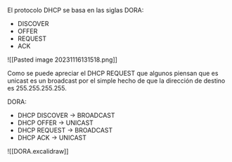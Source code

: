El protocolo DHCP se basa en las siglas DORA:

- DISCOVER
- OFFER
- REQUEST
- ACK

![[Pasted image 20231116131518.png]]

Como se puede apreciar el DHCP REQUEST que algunos piensan que es unicast es un broadcast por el simple hecho de que la dirección de destino es 255.255.255.255.


DORA:
- DHCP DISCOVER → BROADCAST
- DHCP OFFER → UNICAST
- DHCP REQUEST → BROADCAST
- DHCP ACK → UNICAST

![[DORA.excalidraw]]


